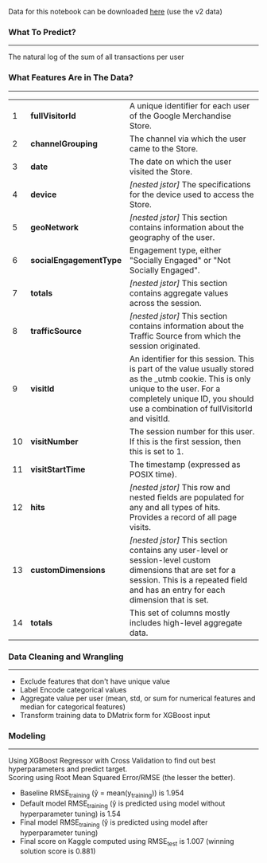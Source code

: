 Data for this notebook can be downloaded <a href="https://www.kaggle.com/c/ga-customer-revenue-prediction/data">here</a> (use the v2 data)
<h3>What To Predict?</h3>
<hr>
The natural log of the sum of all transactions per user
<br>

<h3>What Features Are in The Data?</h3>
<hr>
<table>
  <tr>
    <td>1</td>
    <td><b>fullVisitorId</b></td>
    <td>A unique identifier for each user of the Google Merchandise Store.</td>
  </tr>
  <tr>
    <td>2</td>
    <td><b>channelGrouping</b></td>
    <td>The channel via which the user came to the Store.</td>
  </tr>
  <tr>
    <td>3</td>
    <td><b>date</b></td>
    <td>The date on which the user visited the Store.</td>
  </tr>
  <tr>
    <td>4</td>
    <td><b>device</b></td>
    <td><i>[nested jstor]</i> The specifications for the device used to access the Store.</td>
  </tr>
  <tr>
    <td>5</td>
    <td><b>geoNetwork</b></td>
    <td><i>[nested jstor]</i> This section contains information about the geography of the user.</td>
  </tr>
  <tr>
    <td>6</td>
    <td><b>socialEngagementType</b></td>
    <td>Engagement type, either "Socially Engaged" or "Not Socially Engaged".</td>
  </tr>
  <tr>
    <td>7</td>
    <td><b>totals</b></td>
    <td><i>[nested jstor]</i> This section contains aggregate values across the session.</td>
  </tr>
  <tr>
    <td>8</td>
    <td><b>trafficSource</b></td>
    <td><i>[nested jstor]</i> This section contains information about the Traffic Source from which the session originated.</td>
  </tr>
  <tr>
    <td>9</td>
    <td><b>visitId</b></td>
    <td>An identifier for this session. This is part of the value usually stored as the _utmb cookie. This is only unique to the user. For a completely unique ID, you should use a combination of fullVisitorId and visitId.</td>
  </tr>
  <tr>
    <td>10</td>
    <td><b>visitNumber</b></td>
    <td>The session number for this user. If this is the first session, then this is set to 1.</td>
  </tr>
  <tr>
    <td>11</td>
    <td><b>visitStartTime</b></td>
    <td>The timestamp (expressed as POSIX time).</td>
  </tr>
  <tr>
    <td>12</td>
    <td><b>hits</b></td>
    <td><i>[nested jstor]</i> This row and nested fields are populated for any and all types of hits. Provides a record of all page visits.</td>
  </tr>
  <tr>
    <td>13</td>
    <td><b>customDimensions</b></td>
    <td><i>[nested jstor]</i> This section contains any user-level or session-level custom dimensions that are set for a session. This is a repeated field and has an entry for each dimension that is set.</td>
  </tr>
  <tr>
    <td>14</td>
    <td><b>totals</b></td>
    <td>This set of columns mostly includes high-level aggregate data.</td>
  </tr>
</table>

<h3>Data Cleaning and Wrangling</h3>
<hr>
<ul>
  <li>Exclude features that don't have unique value</li>
  <li>Label Encode categorical values</li>
  <li>Aggregate value per user (mean, std, or sum for numerical features and median for categorical features)</li>
  <li>Transform training data to DMatrix form for XGBoost input</li>
</ul>

<h3>Modeling</h3>
<hr>
<p>Using XGBoost Regressor with Cross Validation to find out best hyperparameters and predict target.<br>
Scoring using Root Mean Squared Error/RMSE (the lesser the better).</p>
<ul>
  <li>Baseline RMSE<sub>training</sub> (&ycirc; =  mean(y<sub>training</sub>)) is 1.954</li>
  <li>Default model RMSE<sub>training</sub> (&ycirc; is predicted using model without hyperparameter tuning) is 1.54</li>
  <li>Final model RMSE<sub>training</sub> (&ycirc; is predicted using model after hyperparameter tuning)</li>
  <li>Final score on Kaggle computed using RMSE<sub>test</sub> is 1.007 (winning solution score is 0.881)</li>
</ul>
